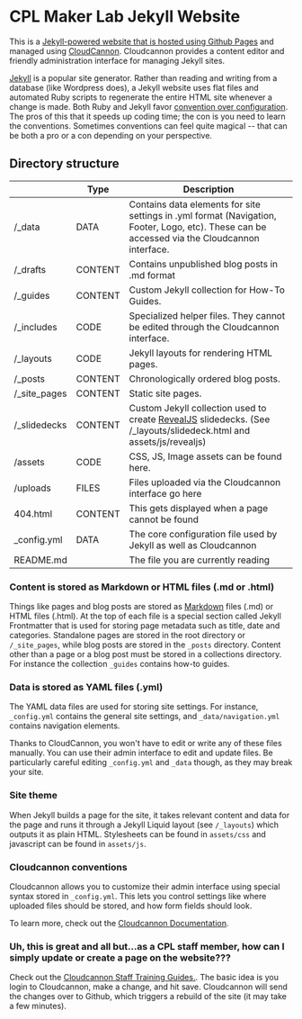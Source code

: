 # CPL Maker Lab Jekyll Website

This is a [Jekyll-powered website that is hosted using Github Pages](https://docs.github.com/en/free-pro-team@latest/github/working-with-github-pages/about-github-pages-and-jekyll) and managed using [CloudCannon](http://cloudcannon.com/). Cloudcannon provides a content editor and friendly administration interface for managing Jekyll sites. 


[Jekyll](https://jekyllrb.com) is a popular site generator. Rather than reading and writing from a database (like Wordpress does), a Jekyll website uses flat files and automated Ruby scripts to regenerate the entire HTML site whenever a change is made. Both Ruby and Jekyll favor [convention over configuration](https://en.wikipedia.org/wiki/Convention_over_configuration). The pros of this that it speeds up coding time; the con is you need to learn the conventions. Sometimes conventions can feel quite magical -- that can be both a pro or a con depending on your perspective.


## Directory structure

|  | Type | Description
--- | --- | --- 
/_data | DATA | Contains data elements for site settings in .yml format (Navigation, Footer, Logo, etc). These can be accessed via the Cloudcannon interface.
/_drafts | CONTENT | Contains unpublished blog posts in .md format
/_guides | CONTENT | Custom Jekyll collection for How-To Guides.
/_includes | CODE | Specialized helper files. They cannot be edited through the Cloudcannon interface.
/_layouts | CODE | Jekyll layouts for rendering HTML pages.
/_posts | CONTENT | Chronologically ordered blog posts. 
/_site_pages | CONTENT | Static site pages. 
/_slidedecks | CONTENT | Custom Jekyll collection used to create [RevealJS](https://revealjs.com) slidedecks. (See /_layouts/slidedeck.html and assets/js/revealjs)
/assets | CODE | CSS, JS, Image assets can be found here. 
/uploads | FILES | Files uploaded via the Cloudcannon interface go here
404.html | CONTENT | This gets displayed when a page cannot be found
_config.yml | DATA | The core configuration file used by Jekyll as well as Cloudcannon
README.md | | The file you are currently reading


### Content is stored as Markdown or HTML files (.md or .html)

Things like pages and blog posts are stored as [Markdown](https://cplmakerlab.github.io/markdown) files (.md) or HTML files (.html). At the top of each file is a special section called Jekyll Frontmatter that is used for storing page metadata such as title, date and categories. Standalone pages are stored in the root directory or ```/_site_pages```, while blog posts are stored in the ```_posts``` directory. Content other than a page or a blog post must be stored in a collections directory. For instance the collection ```_guides``` contains how-to guides.

### Data is stored as YAML files (.yml)

The YAML data files are used for storing site settings. For instance, ```_config.yml``` contains the general site settings, and ```_data/navigation.yml``` contains navigation elements. 

Thanks to CloudCannon, you won't have to edit or write any of these files manually. You can use their admin interface to edit and update files. Be particularly careful editing ```_config.yml``` and ```_data``` though, as they may break your site.

### Site theme

When Jekyll builds a page for the site, it takes relevant content and data for the page and runs it through a Jekyll Liquid layout (see ```/_layouts```) which outputs it as plain HTML. Stylesheets can be found in ```assets/css``` and javascript can be found in ```assets/js```.

### Cloudcannon conventions

Cloudcannon allows you to customize their admin interface using special syntax stored in ```_config.yml```. This lets you control settings like where uploaded files should be stored, and how form fields should look.

To learn more, check out the [Cloudcannon Documentation](https://docs.cloudcannon.com).


### Uh, this is great and all but...as a CPL staff member, how can I simply update or create a page on the website???

Check out the [Cloudcannon Staff Training Guides.](https://cplmakerlab.github.io/tags#Staff). The basic idea is you login to Cloudcannon, make a change, and hit save. Cloudcannon will send the changes over to Github, which triggers a rebuild of the site (it may take a few minutes).



